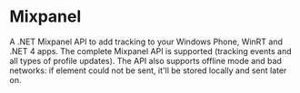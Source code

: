 # Mixpanel
A .NET Mixpanel API to add tracking to your Windows Phone, WinRT and .NET 4 apps. The complete Mixpanel API is supported (tracking events and all types of profile updates). The API also supports offline mode and bad networks: if element could not be sent, it'll be stored locally and sent later on.
